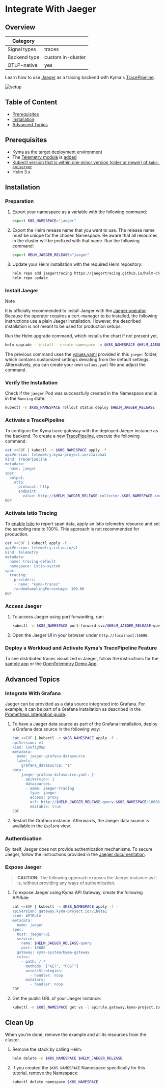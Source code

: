 # Integrate With Jaeger

## Overview

| Category| |
| - | - |
| Signal types | traces |
| Backend type | custom in-cluster |
| OTLP-native | yes |

Learn how to use [Jaeger](https://github.com/jaegertracing/helm-charts/tree/main/charts/jaeger) as a tracing backend with Kyma's [TracePipeline](../../traces/README.md).

![setup](./../assets/jaeger.drawio.svg)

## Table of Content

- [Prerequisites](#prerequisites)
- [Installation](#installation)
- [Advanced Topics](#advanced-topics)

## Prerequisites

- Kyma as the target deployment environment
- The [Telemetry module](../../README.md) is [added](https://kyma-project.io/#/02-get-started/01-quick-install)
- [Kubectl version that is within one minor version (older or newer) of `kube-apiserver`](https://kubernetes.io/releases/version-skew-policy/#kubectl)
- Helm 3.x

## Installation

### Preparation

1. Export your namespace as a variable with the following command:

    ```bash
    export K8S_NAMESPACE="jaeger"
    ```

1. Export the Helm release name that you want to use. The release name must be unique for the chosen Namespace. Be aware that all resources in the cluster will be prefixed with that name. Run the following command:

    ```bash
    export HELM_JAEGER_RELEASE="jaeger"
    ```

1. Update your Helm installation with the required Helm repository:

    ```bash
    helm repo add jaegertracing https://jaegertracing.github.io/helm-charts
    helm repo update
    ```

### Install Jaeger

> [!NOTE]
> It is officially recommended to install Jaeger with the [Jaeger operator](https://github.com/jaegertracing/helm-charts/tree/main/charts/jaeger-operator). Because the operator requires a cert-manager to be installed, the following instructions use a plain Jaeger installation. However, the described installation is not meant to be used for production setups.

Run the Helm upgrade command, which installs the chart if not present yet.

```bash
helm upgrade --install --create-namespace -n $K8S_NAMESPACE $HELM_JAEGER_RELEASE jaegertracing/jaeger -f https://raw.githubusercontent.com/kyma-project/telemetry-manager/main/docs/user/integration/jaeger/values.yaml
```

The previous command uses the [values.yaml](https://raw.githubusercontent.com/kyma-project/telemetry-manager/main/docs/user/integration/jaeger/values.yaml) provided in this `jaeger` folder, which contains customized settings deviating from the default settings. Alternatively, you can create your own `values.yaml` file and adjust the command.

### Verify the Installation

Check if the `jaeger` Pod was successfully created in the Namespace and is in the `Running` state:

```bash
kubectl -n $K8S_NAMESPACE rollout status deploy $HELM_JAEGER_RELEASE
```

### Activate a TracePipeline

To configure the Kyma trace gateway with the deployed Jaeger instance as the backend. To create a new [TracePipeline](../../traces/README.md), execute the following command:

```bash
cat <<EOF | kubectl -n $K8S_NAMESPACE apply -f -
apiVersion: telemetry.kyma-project.io/v1alpha1
kind: TracePipeline
metadata:
  name: jaeger
spec:
  output:
    otlp:
      protocol: http
      endpoint:
        value: http://$HELM_JAEGER_RELEASE-collector.$K8S_NAMESPACE.svc.cluster.local:4318
EOF
```
  
### Activate Istio Tracing

To [enable Istio](../../traces/README.md#istio) to report span data, apply an Istio telemetry resource and set the sampling rate to 100%. This approach is not recommended for production.

```bash
cat <<EOF | kubectl apply -f -
apiVersion: telemetry.istio.io/v1
kind: Telemetry
metadata:
  name: tracing-default
  namespace: istio-system
spec:
  tracing:
  - providers:
    - name: "kyma-traces"
    randomSamplingPercentage: 100.00
EOF
```

### Access Jaeger

1. To access Jaeger using port forwarding, run:

   ```bash
   kubectl -n $K8S_NAMESPACE port-forward svc/$HELM_JAEGER_RELEASE-query 16686
   ```

2. Open the Jaeger UI in your browser under `http://localhost:16686`.

### Deploy a Workload and Activate Kyma’s TracePipeline Feature

To see distributed traces visualized in Jaeger, follow the instructions for the [sample app](../sample-app/README.md) or the [OpenTelemetry Demo App](../opentelemetry-demo/README.md).

## Advanced Topics

### Integrate With Grafana

Jaeger can be provided as a data source integrated into Grafana. For example, it can be part of a Grafana installation as described in the [Prometheus integration guide](./../prometheus/README.md).

1. To have a Jaeger data source as part of the Grafana installation, deploy a Grafana data source in the following way:

    ```bash
    cat <<EOF | kubectl -n $K8S_NAMESPACE apply -f -
    apiVersion: v1
    kind: ConfigMap
    metadata:
      name: jaeger-grafana-datasource
      labels:
        grafana_datasource: "1"
    data:
        jaeger-grafana-datasource.yaml: |-
          apiVersion: 1
          datasources:
          - name: Jaeger-Tracing
            type: jaeger
            access: proxy
            url: http://$HELM_JAEGER_RELEASE-query.$K8S_NAMESPACE:16686
            editable: true
    EOF
    ```

2. Restart the Grafana instance. Afterwards, the Jaeger data source is available in the `Explore` view.

### Authentication

By itself, Jaeger does not provide authentication mechanisms. To secure Jaeger, follow the instructions provided in the [Jaeger documentation](https://www.jaegertracing.io/docs/2.0/faq/#how-do-i-configure-authentication-for-jaeger-ui).

### Expose Jaeger

>**CAUTION**: The following approach exposes the Jaeger instance as it is, without providing any ways of authentication.

1. To expose Jaeger using Kyma API Gateway, create the following APIRule:

    ```bash
    cat <<EOF | kubectl -n $K8S_NAMESPACE apply -f -
    apiVersion: gateway.kyma-project.io/v1beta1
    kind: APIRule
    metadata:
      name: jaeger
    spec:
      host: jaeger-ui
      service:
        name: $HELM_JAEGER_RELEASE-query
        port: 16686
      gateway: kyma-system/kyma-gateway
      rules:
        - path: /.*
          methods: ["GET", "POST"]
          accessStrategies:
            - handler: noop
          mutators:
            - handler: noop
    EOF
    ```

2. Get the public URL of your Jaeger instance:

    ```bash
    kubectl -n $K8S_NAMESPACE get vs -l apirule.gateway.kyma-project.io/v1beta1=jaeger.$K8S_NAMESPACE -ojsonpath='{.items[*].spec.hosts[*]}'
    ```

## Clean Up

When you're done, remove the example and all its resources from the cluster.

1. Remove the stack by calling Helm:

    ```bash
    helm delete -n $K8S_NAMESPACE $HELM_JAEGER_RELEASE
    ```

2. If you created the `$K8S_NAMESPACE` Namespace specifically for this tutorial, remove the Namespace:

    ```bash
    kubectl delete namespace $K8S_NAMESPACE
    ```
